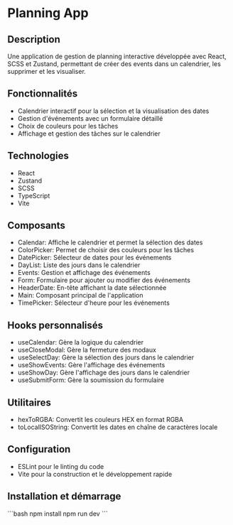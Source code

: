 # Planning App

## Description

Une application de gestion de planning interactive développée avec React, SCSS et Zustand, permettant de créer des events dans un calendrier, les supprimer et les visualiser.

## Fonctionnalités

- Calendrier interactif pour la sélection et la visualisation des dates
- Gestion d'événements avec un formulaire détaillé
- Choix de couleurs pour les tâches
- Affichage et gestion des tâches sur le calendrier

## Technologies

- React
- Zustand
- SCSS
- TypeScript
- Vite

## Composants

- Calendar: Affiche le calendrier et permet la sélection des dates
- ColorPicker: Permet de choisir des couleurs pour les tâches
- DatePicker: Sélecteur de dates pour les événements
- DayList: Liste des jours dans le calendrier
- Events: Gestion et affichage des événements
- Form: Formulaire pour ajouter ou modifier des événements
- HeaderDate: En-tête affichant la date sélectionnée
- Main: Composant principal de l'application
- TimePicker: Sélecteur d'heure pour les événements

## Hooks personnalisés

- useCalendar: Gère la logique du calendrier
- useCloseModal: Gère la fermeture des modaux
- useSelectDay: Gère la sélection des jours dans le calendrier
- useShowEvents: Gère l'affichage des événements
- useShowDay: Gère l'affichage des jours dans le calendrier
- useSubmitForm: Gère la soumission du formulaire

## Utilitaires

- hexToRGBA: Convertit les couleurs HEX en format RGBA
- toLocalISOString: Convertit les dates en chaîne de caractères locale

## Configuration

- ESLint pour le linting du code
- Vite pour la construction et le développement rapide

## Installation et démarrage

\`\`\`bash
npm install
npm run dev
\`\`\`
